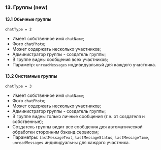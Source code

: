 ### 13. Группы (new)

#### 13.1 Обычные группы

`chatType = 2`

- Имеет собственное имя `chatName`;
- Фото `chatPhoto`;
- Может содержать несколько участников;
- Администратор группы - создатель группы;
- В группе видны сообщения всех участников;
- Параметр: `unreadMessages` индивидуальный для каждого участника.

#### 13.2 Системные группы

`chatType = 3`

- Имеет собственное имя `chatName`;
- Фото `chatPhoto`;
- Может содержать несколько участников;
- Администратор группы - создатель группы;
- В группе видны только личные сообщения (т.е. от создателя и собственные);
- Создатель группы видит все сообщения для автоматической обработки сторонним бэкенд сервисом;
- Параметры: `lastMessageText`, `lastMessageStatus`, `lastMessageTime`, `unreadMessages` индивидуальны для каждого участника.

